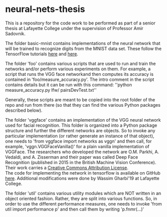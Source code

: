 # neural-nets-thesis
This is a repository for the code work to be performed as part of a senior thesis at Lafayette College under the supervision of Professor Amir Sadovnik.

The folder basic-mnist contains implementations of the neural network that will be trained to recognize digits from the MNIST data set. These follow the TensorFlow tutorials [here](https://www.tensorflow.org/versions/r0.9/tutorials/mnist/beginners/index.html) and [here](https://www.tensorflow.org/versions/r0.9/tutorials/mnist/pros/index.html#deep-mnist-for-experts).

The folder 'foo' contains various scripts that are used to run and train the networks and/or perform various experiments on them. For example, a script that runs the VGG face networkand then computes its accuracy is contained in 'foo/measure_accuracy.py'.
The intro comment in the script contains details but it can be run with this command: ''python measure_accuracy.py lfw/ pairsDevTest.txt''

Generally, these scripts are meant to be copied into the root folder of the repo and run from there (so that they can find the various Python packages described below).

The folder 'vggface' contains an implementation of the VGG neural network used for facial recognition.
This folder is organized into a Python package structure and further the different networks are objects. So to invoke any particular implementation (or rather generate an instance of that object), one needs to 'from vggface import networks as vggn' and then call, for example, 'vggn.VGGFaceVanilla()' for a plain vanilla implementation of VGGFace. 
The researchers who developed the network are O.M. Parkhi, A. Vedaldi, and A. Zisserman and their paper was called Deep Face Recognition (published in 2015 in the British Machine Vision Conference). Their work carries a [Creative Commons Attribution License](https://creativecommons.org/licenses/by-nc/4.0/legalcode).  
The code for implementing the network in tensorflow is available on GitHub [here](https://github.com/AKSHAYUBHAT/TensorFace). Additional modifications were done by Wassim Gharbi'19 at Lafayette College.

The folder 'util' contains various utility modules which are NOT written in an object oriented fashion. Rather, they are split into various functions. So, in order to use the different performance measures, one needs to invoke 'from util import performance p' and then call them by writing 'p.fnmr(...)'
